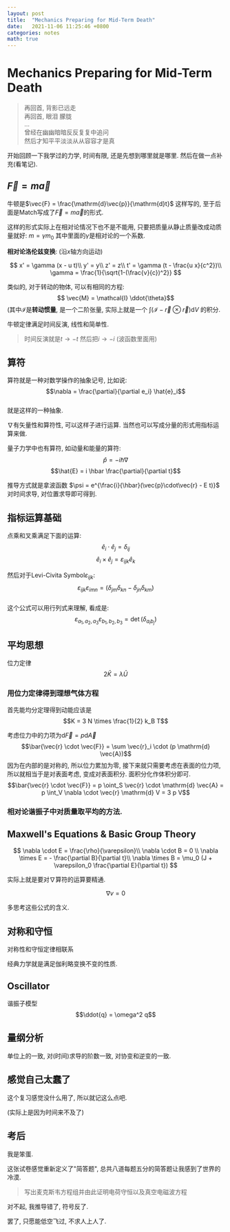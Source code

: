 ```yaml
---
layout: post
title:  "Mechanics Preparing for Mid-Term Death"
date:   2021-11-06 11:25:46 +0800
categories: notes
math: true
---
```

# Mechanics Preparing for Mid-Term Death
> 再回首, 背影已远走  
> 再回首, 眼泪 朦胧  
> ...  
> 曾经在幽幽暗暗反反复复中追问  
> 然后才知平平淡淡从从容容才是真  

开始回顾一下我学过的力学, 时间有限, 还是先想到哪里就是哪里. 
然后在做一点补充(看笔记). 

## $\vec{F} = m \vec{a}$
牛顿是$\vec{F} = \frac{\mathrm{d}\vec{p}}{\mathrm{d}t}$
这样写的, 至于后面是Match写成了$\vec{F} = m \vec{a}$的形式. 

这样的形式实际上在相对论情况下也不是不能用, 
只要把质量从静止质量改成动质量就好: $m = \gamma m_0$
其中里面的$\gamma$是相对论的一个系数. 

**相对论洛伦兹变换**: (沿$x$轴方向运动)

$$
  x' = \gamma (x - u t)\\
  y' = y\\
  z' = z\\
  t' = \gamma (t - \frac{u x}{c^2})\\
  \gamma = \frac{1}{\sqrt{1-(\frac{v}{c})^2}}
$$

类似的, 对于转动的物体, 可以有相同的方程:   
$$ \vec{M} = \mathcal{I} \ddot{\theta}$$
(其中$\mathcal{I}$是**转动惯量**, 是一个二阶张量, 
实际上就是一个
$\int (\mathcal{I} - \vec{r} \otimes \vec{r}) \mathrm{d} V$
的积分. 

牛顿定律满足时间反演, 线性和简单性. 
> 时间反演就是$t \rightarrow -t$
> 然后把$i \rightarrow -i$
> (波函数里面用)

## 算符
算符就是一种对数学操作的抽象记号, 比如说:  
$$\nabla = \frac{\partial}{\partial e_i} \hat{e}_i$$  
就是这样的一种抽象. 

$\nabla$有矢量性和算符性, 可以这样子进行运算. 
当然也可以写成分量的形式用指标运算来做. 

量子力学中也有算符, 如动量和能量的算符: 
$$\hat{p} = -i \hbar \nabla$$
$$\hat{E} = i \hbar \frac{\partial}{\partial t}$$

推导方式就是拿波函数
$\psi = e^{\frac{i}{\hbar}(\vec{p}\cdot\vec{r} - E t)}$
对时间求导, 对位置求导即可得到. 

## 指标运算基础
点乘和叉乘满足下面的运算:  
$$ \hat{e}_i \cdot \hat{e}_j = \delta_{i j}$$
$$ \hat{e}_i \times \hat{e}_j 
  = \varepsilon_{i j k} \hat{e}_k$$

然后对于Levi-Civita Symbol$\varepsilon_{i j k}$:  
$$\varepsilon_{i j k} \varepsilon_{i m n}
  = (\delta_{j m}\delta_{k n}- \delta_{j n}\delta_{k m})$$  
这个公式可以用行列式来理解, 看成是: 
$$ \varepsilon_{a_1, a_2, a_3} \varepsilon_{b_1, b_2, b_3}
  = \det (\delta_{a_i b_j}) $$

## 平均思想
位力定律
$$ 2 \bar{K} = \lambda \bar{U} $$

### 用位力定律得到理想气体方程
首先能均分定理得到动能应该是  
$$K = 3 N \times \frac{1}{2} k_B T$$

考虑位力中的力项为$\mathrm{d} \vec{F} = p \mathrm{d} \vec{A}$
$$\bar{\vec{r} \cdot \vec{F}} 
  = \sum \vec{r}_i \cdot (p \mathrm{d} \vec{A})$$
因为在内部的是对称的, 所以位力累加为零, 
接下来就只需要考虑在表面的位力项, 所以就相当于是对表面考虑, 
变成对表面积分. 面积分化作体积分即可. 
$$\bar{\vec{r} \cdot \vec{F}}
  = p \oint_S \vec{r} \cdot \mathrm{d} \vec{A}
  = p \int_V \nabla \cdot \vec{r} \mathrm{d} V 
  = 3 p V$$

### 相对论谐振子中对质量取平均的方法.

## Maxwell's Equations & Basic Group Theory
$$ 
  \nabla \cdot E = \frac{\rho}{\varepsilon}\\
  \nabla \cdot B = 0 \\
  \nabla \times E = - \frac{\partial B}{\partial t}\\
  \nabla \times B 
    = \mu_0 
      (J + \varepsilon_0 \frac{\partial E}{\partial t})
$$

实际上就是要对$\nabla$算符的运算要精通. 

$$ \nabla v = 0 $$

多思考这些公式的含义. 

## 对称和守恒
对称性和守恒定律相联系

经典力学就是满足伽利略变换不变的性质. 

## Oscillator
谐振子模型
$$\ddot{q} = \omega^2 q$$

## 量纲分析
单位上的一致, 对(时间)求导的阶数一致, 对协变和逆变的一致. 

## 感觉自己太蠢了
这个复习感觉没什么用了, 所以就记这么点吧. 

(实际上是因为时间来不及了)

## 考后
我是笨蛋. 

这张试卷感觉重新定义了"简答题", 
总共八道每题五分的简答题让我感到了世界的冷漠. 
> 写出麦克斯韦方程组并由此证明电荷守恒以及真空电磁波方程

对不起, 我推导错了, 符号反了. 

罢了, 只愿能低空飞过, 不求人上人了. 